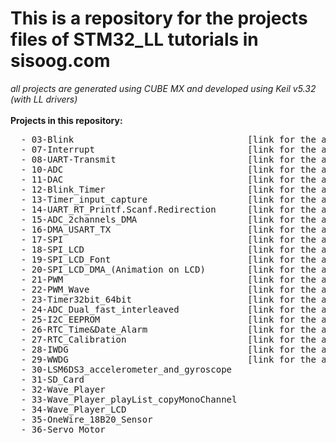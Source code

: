 <h1> This is a repository for the projects files of STM32_LL tutorials in sisoog.com </h1>
<i> all projects are generated using CUBE MX and developed using Keil v5.32 (with LL drivers) </i> <br>
 <br>
  <b> Projects in this repository: </b> <pre>
  - 03-Blink                                 [link for the associated article in sisoog.com](https://8bi.ir/qceuo)
  - 07-Interrupt                             [link for the associated article in sisoog.com](https://8bi.ir/t7gmq)
  - 08-UART-Transmit                         [link for the associated article in sisoog.com](https://8bi.ir/7ahpp)
  - 10-ADC                                   [link for the associated article in sisoog.com](https://8bi.ir/4pk7g)
  - 11-DAC                                   [link for the associated article in sisoog.com](https://8bi.ir/09zoa)
  - 12-Blink_Timer                           [link for the associated article in sisoog.com](https://8bi.ir/l6qsj)
  - 13-Timer_input_capture                   [link for the associated article in sisoog.com](https://8bi.ir/g7gwy)
  - 14-UART_RT_Printf.Scanf.Redirection      [link for the associated article in sisoog.com](https://8bi.ir/hap63) 
  - 15-ADC_2channels_DMA                     [link for the associated article in sisoog.com](https://8bi.ir/7tja7)
  - 16-DMA_USART_TX                          [link for the associated article in sisoog.com](https://8bi.ir/gcle1)
  - 17-SPI                                   [link for the associated article in sisoog.com](https://8bi.ir/lyb4c)           
  - 18-SPI_LCD                               [link for the associated article in sisoog.com](https://8bi.ir/3wba7)
  - 19-SPI_LCD_Font                          [link for the associated article in sisoog.com](https://8bi.ir/375vs)
  - 20-SPI_LCD_DMA_(Animation on LCD)        [link for the associated article in sisoog.com](https://8bi.ir/jvtun)
  - 21-PWM                                   [link for the associated article in sisoog.com](https://8bi.ir/8dkz7)
  - 22-PWM_Wave                              [link for the associated article in sisoog.com](https://8bi.ir/ky5pn)                         
  - 23-Timer32bit_64bit                      [link for the associated article in sisoog.com](https://8bi.ir/4r3vw)                 
  - 24-ADC_Dual_fast_interleaved             [link for the associated article in sisoog.com](https://8bi.ir/y3i63)           
  - 25-I2C_EEPROM                            [link for the associated article in sisoog.com](https://8bi.ir/oqent)
  - 26-RTC_Time&Date_Alarm                   [link for the associated article in sisoog.com](https://8bi.ir/gb7tm)
  - 27-RTC_Calibration                       [link for the associated article in sisoog.com](https://8bi.ir/dsohf)
  - 28-IWDG                                  [link for the associated article in sisoog.com](https://8bi.ir/gmk1w)
  - 29-WWDG                                  [link for the associated article in sisoog.com](https://8bi.ir/dkbac)
  - 30-LSM6DS3_accelerometer_and_gyroscope
  - 31-SD_Card                             
  - 32-Wave_Player
  - 33-Wave_Player_playList_copyMonoChannel
  - 34-Wave_Player_LCD
  - 35-OneWire_18B20_Sensor
  - 36-Servo_Motor
</pre>
